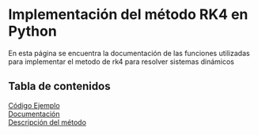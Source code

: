 # Implementación del método RK4 en Python

En esta página se encuentra la documentación de las funciones utilizadas para implementar el metodo de rk4 para resolver sistemas dinámicos



## Tabla de contenidos

[Código Ejemplo](tutorials.md)           
[Documentación](reference.md)                
[Descripción del método](explanation.md)             
